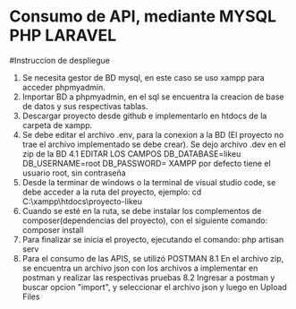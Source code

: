 # Consumo de API, mediante MYSQL PHP LARAVEL

#Instruccion de despliegue

1. Se necesita gestor de BD mysql, en este caso se uso xampp para acceder phpmyadmin.
2. Importar BD a phpmyadmin, en el sql se encuentra la creacion de base de datos y sus respectivas tablas.
3. Descargar proyecto desde github e implementarlo en htdocs de la carpeta de xampp.
4. Se debe editar el archivo .env, para la conexion a la BD (El proyecto no trae el archivo implementado se debe crear). Se dejo archivo .dev en el zip de la BD
    4.1 EDITAR LOS CAMPOS
        DB_DATABASE=likeu
        DB_USERNAME=root
        DB_PASSWORD=
        XAMPP por defecto tiene el usuario root, sin contraseña
5. Desde la terminar de windows o la terminal de visual studio code, se debe acceder a la ruta del proyecto, ejemplo:
    cd C:\xampp\htdocs\proyecto-likeu   
6. Cuando se esté en la ruta, se debe instalar los complementos de composer(dependencias del proyecto), con el siguiente comando:
    composer install 
7. Para finalizar se inicia el proyecto, ejecutando el comando: php artisan serv
8. Para el consumo de las APIS, se utilizó POSTMAN
    8.1 En el archivo zip, se encuentra un archivo json con los archivos a implementar en postman y realizar las respectivas pruebas
    8.2 Ingresar a postman y buscar opcion "import", y seleccionar el archivo json y luego en Upload Files
    
